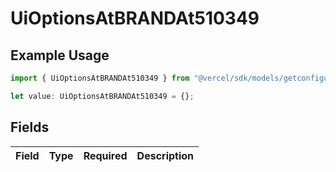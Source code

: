 # UiOptionsAtBRANDAt510349

## Example Usage

```typescript
import { UiOptionsAtBRANDAt510349 } from "@vercel/sdk/models/getconfigurationproductsop.js";

let value: UiOptionsAtBRANDAt510349 = {};
```

## Fields

| Field       | Type        | Required    | Description |
| ----------- | ----------- | ----------- | ----------- |